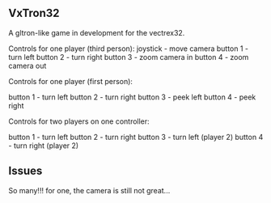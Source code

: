 VxTron32
------

A gltron-like game in development for the vectrex32. 

Controls for one player (third person):
joystick - move camera
button 1 - turn left
button 2 - turn right
button 3 - zoom camera in
button 4 - zoom camera out

Controls for one player (first person):

button 1 - turn left
button 2 - turn right
button 3 - peek left 
button 4 - peek right

Controls for two players on one controller:

button 1 - turn left
button 2 - turn right
button 3 - turn left (player 2)
button 4 - turn right (player 2)

Issues
------
So many!!! for one, the camera is still not great...

